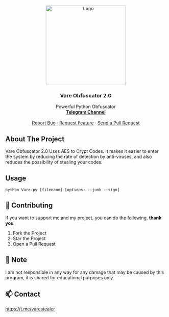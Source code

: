 
<!-- PROJECT LOGO -->
<br />
<p align="center">
  <kbd>
  <a href="https://github.com/saintdaddy/Vare-Obfuscator2.0">
    <img src="https://media.discordapp.net/attachments/1096469835489235079/1096626377035370627/Comp_1_00001sss.png?width=558&height=558" alt="Logo" width="250" height="250">
    </kbd>
  </a>

  <h3 align="center">Vare Obfuscator 2.0</h3>

  <p align="center">
    Powerful Python Obfuscator
    <br />
    <a href="https://t.me/varestealer"><strong>Telegram Channel</strong></a>
    <br />
    <br />
    <a href="https://github.com/saintdaddy/Vare-Obfuscator2.0/issues">Report Bug</a>
    ·
    <a href="https://github.com/saintdaddy/Vare-Obfuscator2.0/issues">Request Feature</a>
    ·
    <a href="https://github.com/saintdaddy/Vare-Obfuscator2.0/pulls">Send a Pull Request</a>
  </p>
</p>

<!-- ABOUT THE PROJECT -->

## About The Project

Vare Obfuscator 2.0 Uses AES to Crypt Codes. It makes it easier to enter the system by reducing the rate of detection by anti-viruses, and also reduces the possibility of stealing your codes.

## Usage

```
python Vare.py [filename] [options: --junk --sign]
```

<!-- CONTRIBUTING -->
## 🤝 Contributing

If you want to support me and my project, you can do the following, **thank you**

1. Fork the Project
2. Star the Project
3. Open a Pull Request

## 🛑 Note
I am not responsible in any way for any damage that may be caused by this program, it is shared for educational purposes only.


<!-- CONTACT -->
## 📫 Contact

https://t.me/varestealer

